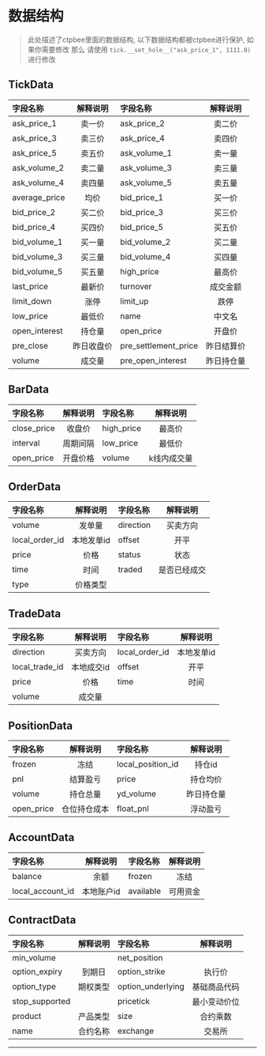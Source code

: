 # 数据结构

> 此处描述了ctpbee里面的数据结构, 以下数据结构都被ctpbee进行保护, 如果你需要修改 那么
> 请使用 `tick.__set_hole__("ask_price_1", 1111.0)`进行修改

## TickData

| 字段名称          | 解释说明  | 字段名称                 | 解释说明  |
|:--------------|:-----:|:---------------------|:-----:|
| ask_price_1   |  卖一价  | ask_price_2          |  卖二价  |
| ask_price_3   |  卖三价  | ask_price_4          |  卖四价  |
| ask_price_5   |  卖五价  | ask_volume_1         |  卖一量  |
| ask_volume_2  |  卖二量  | ask_volume_3         |  卖三量  |
| ask_volume_4  |  卖四量  | ask_volume_5         |  卖五量  |
| average_price |  均价   | bid_price_1          |  买一价  |
| bid_price_2   |  买二价  | bid_price_3          |  买三价  |
| bid_price_4   |  买四价  | bid_price_5          |  买五价  |
| bid_volume_1  |  买一量  | bid_volume_2         |  买二量  |
| bid_volume_3  |  买三量  | bid_volume_4         |  买四量  |
| bid_volume_5  |  买五量  | high_price           |  最高价  |
| last_price    |  最新价  | turnover             | 成交金额  |
| limit_down    |  涨停   | limit_up             |  跌停   |
| low_price     |  最低价  | name                 |  中文名  |
| open_interest |  持仓量  | open_price           |  开盘价  |
| pre_close     | 昨日收盘价 | pre_settlement_price | 昨日结算价 |
| volume        |  成交量  | pre_open_interest    | 昨日持仓量 |

## BarData

| 字段名称        | 解释说明 | 字段名称       |  解释说明  |
|:------------|:----:|:-----------|:------:|
| close_price | 收盘价  | high_price |  最高价   |
| interval    | 周期间隔 | low_price  |  最低价   |
| open_price  | 开盘价格 | volume     | k线内成交量 |

## OrderData

| 字段名称           |  解释说明  | 字段名称      |  解释说明  |
|:---------------|:------:|:----------|:------:|
| volume         |  发单量   | direction |  买卖方向  |
| local_order_id | 本地发单id | offset    |   开平   |
| price          |   价格   | status    |   状态   |
| time           |   时间   | traded    | 是否已经成交 |
| type           |  价格类型  |           |        |

## TradeData

| 字段名称           |  解释说明  | 字段名称           |  解释说明  |
|:---------------|:------:|:---------------|:------:|
| direction      |  买卖方向  | local_order_id | 本地发单id |
| local_trade_id | 本地成交id | offset         |   开平   |
| price          |   价格   | time           |   时间   |
| volume         |  成交量   |                |        |

## PositionData

| 字段名称       |  解释说明  | 字段名称              | 解释说明  |
|:-----------|:------:|:------------------|:-----:|
| frozen     |   冻结   | local_position_id | 持仓id  |
| pnl        |  结算盈亏  | price             | 持仓均价  |
| volume     |  持仓总量  | yd_volume         | 昨日持仓量 |
| open_price | 仓位持仓成本 | float_pnl         | 浮动盈亏  |

## AccountData

| 字段名称             |  解释说明  | 字段名称      | 解释说明 |
|:-----------------|:------:|:----------|:----:|
| balance          |   余额   | frozen    |  冻结  |
| local_account_id | 本地账户id | available | 可用资金 |

## ContractData

| 字段名称           | 解释说明 | 字段名称              |  解释说明  |
|:---------------|:----:|:------------------|:------:|
| min_volume     |      | net_position      |        |
| option_expiry  | 到期日  | option_strike     |  执行价   |
| option_type    | 期权类型 | option_underlying | 基础商品代码 |
| stop_supported |      | pricetick         | 最小变动价位 |
| product        | 产品类型 | size              |  合约乘数  |
| name           | 合约名称 | exchange          |  交易所   |  

---